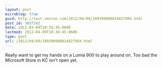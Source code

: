 ```yaml
---
layout: post
microblog: true
guid: http://twit.vmstan.com/2012/04/09/189390908024827904.html
post_id: 3037242
date: 2012-04-09T10:34:45-0600
lastmod: 2012-04-09T10:34:45-0600
type: post
url: /2012/04/09/189390908024827904.html
---
```

Really want to get my hands on a Lumia 900 to play around on. Too bad the Microsoft Store in KC isn't open yet.
